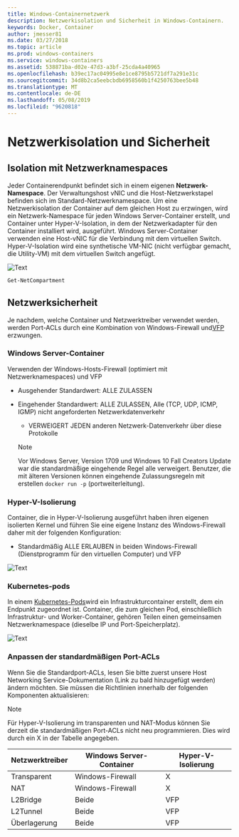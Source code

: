 ```yaml
---
title: Windows-Containernetzwerk
description: Netzwerkisolation und Sicherheit in Windows-Containern.
keywords: Docker, Container
author: jmesser81
ms.date: 03/27/2018
ms.topic: article
ms.prod: windows-containers
ms.service: windows-containers
ms.assetid: 538871ba-d02e-47d3-a3bf-25cda4a40965
ms.openlocfilehash: b39ec17ac04995e8e1ce8795b5721df7a291e31c
ms.sourcegitcommit: 34d8b2ca5eebcbdb6958560b1f4250763bee5b48
ms.translationtype: MT
ms.contentlocale: de-DE
ms.lasthandoff: 05/08/2019
ms.locfileid: "9620818"
---
```

# <a name="network-isolation-and-security"></a>Netzwerkisolation und Sicherheit

## <a name="isolation-with-network-namespaces"></a>Isolation mit Netzwerknamespaces

Jeder Containerendpunkt befindet sich in einem eigenen __Netzwerk-Namespace__. Der Verwaltungshost vNIC und die Host-Netzwerkstapel befinden sich im Standard-Netzwerknamespace. Um eine Netzwerkisolation der Container auf dem gleichen Host zu erzwingen, wird ein Netzwerk-Namespace für jeden Windows Server-Container erstellt, und Container unter Hyper-V-Isolation, in dem der Netzwerkadapter für den Container installiert wird, ausgeführt. Windows Server-Container verwenden eine Host-vNIC für die Verbindung mit dem virtuellen Switch. Hyper-V-Isolation wird eine synthetische VM-NIC (nicht verfügbar gemacht, die Utility-VM) mit dem virtuellen Switch angefügt.

![Text](media/network-compartment-visual.png)

```powershell
Get-NetCompartment
```

## <a name="network-security"></a>Netzwerksicherheit

Je nachdem, welche Container und Netzwerktreiber verwendet werden, werden Port-ACLs durch eine Kombination von Windows-Firewall und[VFP](https://www.microsoft.com/research/project/azure-virtual-filtering-platform/) erzwungen.

### <a name="windows-server-containers"></a>Windows Server-Container

Verwenden der Windows-Hosts-Firewall (optimiert mit Netzwerknamespaces) und VFP

* Ausgehender Standardwert: ALLE ZULASSEN
* Eingehender Standardwert: ALLE ZULASSEN, Alle (TCP, UDP, ICMP, IGMP) nicht angeforderten Netzwerkdatenverkehr
  * VERWEIGERT JEDEN anderen Netzwerk-Datenverkehr über diese Protokolle

  >[!NOTE]
  >Vor Windows Server, Version 1709 und Windows 10 Fall Creators Update war die standardmäßige eingehende Regel alle verweigert. Benutzer, die mit älteren Versionen können eingehende Zulassungsregeln mit erstellen ``docker run -p`` (portweiterleitung).

### <a name="hyper-v-isolation"></a>Hyper-V-Isolierung

Container, die in Hyper-V-Isolierung ausgeführt haben ihren eigenen isolierten Kernel und führen Sie eine eigene Instanz des Windows-Firewall daher mit der folgenden Konfiguration:

* Standardmäßig ALLE ERLAUBEN in beiden Windows-Firewall (Dienstprogramm für den virtuellen Computer) und VFP

![Text](media/windows-firewall-containers.png)

### <a name="kubernetes-pods"></a>Kubernetes-pods

In einem [Kubernetes-Pods](https://kubernetes.io/docs/concepts/workloads/pods/pod/)wird ein Infrastrukturcontainer erstellt, dem ein Endpunkt zugeordnet ist. Container, die zum gleichen Pod, einschließlich Infrastruktur- und Worker-Container, gehören Teilen einen gemeinsamen Netzwerknamespace (dieselbe IP und Port-Speicherplatz).

![Text](media/pod-network-compartment.png)

### <a name="customizing-default-port-acls"></a>Anpassen der standardmäßigen Port-ACLs

Wenn Sie die Standardport-ACLs, lesen Sie bitte zuerst unsere Host Networking Service-Dokumentation (Link zu bald hinzugefügt werden) ändern möchten. Sie müssen die Richtlinien innerhalb der folgenden Komponenten aktualisieren:

>[!NOTE]
>Für Hyper-V-Isolierung im transparenten und NAT-Modus können Sie derzeit die standardmäßigen Port-ACLs nicht neu programmieren. Dies wird durch ein X in der Tabelle angegeben.

| Netzwerktreiber | Windows Server-Container | Hyper-V-Isolierung  |
| -------------- |-------------------------- | ------------------- |
| Transparent | Windows-Firewall | X |
| NAT | Windows-Firewall | X |
| L2Bridge | Beide | VFP |
| L2Tunnel | Beide | VFP |
| Überlagerung  | Beide | VFP |